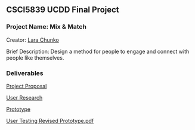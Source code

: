 ## CSCI5839 UCDD Final Project

### Project Name: Mix & Match

Creator: [Lara Chunko](Lara.Chunko@colorado.edu)

Brief Description: Design a method for people to engage and connect with people like themselves. 

### Deliverables

[Project Proposal](/CSCI5839_Project_Proposal.pdf)

[User Research](/CSCI5839_User_Research.pdf)

[Prototype](https://www.figma.com/proto/z4FdEA8tUYAzpjUWJNvkEk/UCDD-Mix-%26-Match-Prototype?node-id=30%3A1094&scaling=scale-down&page-id=0%3A1&starting-point-node-id=30%3A1094)

[User Testing Revised Prototype.pdf](https://github.com/lara264/UCDD_final_project/files/7575018/CSCI5839_User_Testing_Revised_Prototype.pdf)
